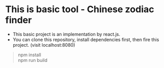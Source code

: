 # This is basic tool -  Chinese zodiac finder

- This basic project is an implementation by react.js.
- You can clone this repository, install dependencies first, then fire this project. (visit localhost:8080)

> npm install  
> npm run build
